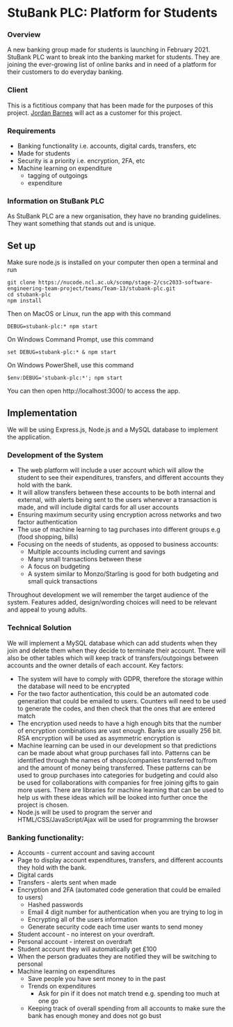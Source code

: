 # StuBank PLC: Platform for Students
### Overview
A new banking group made for students is launching in February 2021. StuBank PLC want to break into the banking market for students. They are joining the ever-growing list of online banks and in need of a platform for their customers to do everyday banking. 

 

### Client
This is a fictitious company that has been made for the purposes of this project. [Jordan Barnes](mailto://jordan.barnes@newcastle.ac.uk) will act as a customer for this project. 

 

### Requirements
- Banking functionality i.e. accounts, digital cards, transfers, etc
- Made for students
- Security is a priority i.e. encryption, 2FA, etc
- Machine learning on expenditure
    - tagging of outgoings
    - expenditure
 

### Information on StuBank PLC
As StuBank PLC are a new organisation, they have no branding guidelines. They want something that stands out and is unique.

## Set up

Make sure node.js is installed on your computer then open a terminal and run
```
git clone https://nucode.ncl.ac.uk/scomp/stage-2/csc2033-software-engineering-team-project/teams/Team-13/stubank-plc.git
cd stubank-plc
npm install
```
Then on MacOS or Linux, run the app with this command
```
DEBUG=stubank-plc:* npm start
```
On Windows Command Prompt, use this command
```
set DEBUG=stubank-plc:* & npm start
```
On Windows PowerShell, use this command
```
$env:DEBUG='stubank-plc:*'; npm start
```
You can then open http://localhost:3000/ to access the app.

## Implementation

We will be using Express.js, Node.js and a MySQL database to implement the application.

### Development of the System

- The web platform will include a user account which will allow the student to see their expenditures, transfers, and different accounts they hold with the bank.
- It will allow transfers between these accounts to be both internal and external, with alerts being sent to the users whenever a transaction is made, and will include digital cards for all user accounts
- Ensuring maximum security using encryption across networks and two factor authentication
- The use of machine learning to tag purchases into different groups e.g (food shopping, bills)
- Focusing on the needs of students, as opposed to business accounts:
    - Multiple accounts including current and savings
    - Many small transactions between these
    - A focus on budgeting
    - A system similar to Monzo/Starling is good for both budgeting and small quick transactions

Throughout development we will remember the target audience of the system. Features added, design/wording choices will need to be relevant and appeal to young adults.

### Technical Solution

We will implement a MySQL database which can add students when they join and delete them when they decide to terminate their account. There will also be other tables which will keep track of transfers/outgoings between accounts and the owner details of each account.
Key factors:
- The system will have to comply with GDPR, therefore the storage within the database will need to be encrypted
- For the two factor authentication, this could be an automated code generation that could be emailed to users. Counters will need to be used to generate the codes, and then check that the ones that are entered match
- The encryption used needs to have a high enough bits that the number of encryption combinations are vast enough. Banks are usually 256 bit. RSA encryption will be used as asymmetric encryption is 
- Machine learning can be used in our development so that predictions can be made about what group purchases fall into. Patterns can be identified through the names of shops/companies transferred to/from and the amount of money being transferred. These patterns can be used to group purchases into categories for budgeting and could also be used for collaborations with companies for free joining gifts to gain more users. There are libraries for machine learning that can be used to help us with these ideas which will be looked into further once the project is chosen.
- Node.js will be used to program the server and HTML/CSS/JavaScript/Ajax will be used for programming the browser

### Banking functionality:
- Accounts - current account and saving account
- Page to display account expenditures, transfers, and different accounts they hold with the bank.
- Digital cards 
- Transfers - alerts sent when made
- Encryption and 2FA (automated code generation that could be emailed to users)
    - Hashed passwords 
    - Email 4 digit number for authentication when you are trying to log in
    - Encrypting all of the users information
    - Generate security code each time user wants to send money 
- Student account - no interest on your overdraft.
- Personal account - interest on overdraft 
- Student account they will automatically get £100 
- When the person graduates they are notified they will be switching to personal
- Machine learning on expenditures 
    - Save people you have sent money to in the past
    - Trends on expenditures 
        - Ask for pin if it does not match trend e.g. spending too much at one go
    - Keeping track of overall spending from all accounts to make sure the bank has enough money and does not go bust 


